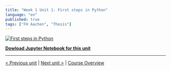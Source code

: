 ```yaml
---
title: "Week 1 Unit 1: First steps in Python"
language: "en"
published: true
tags: ["FH Aachen", "Thesis"]
---
```


[![First steps in Python](https://img.youtube.com/vi/Us6Y3uuw3-A/hqdefault.jpg)](https://youtu.be/Us6Y3uuw3-A)

[**Dowload Jupyter Notebook for this unit**](files/Week_1_Unit_1_firststeps_notebook.ipynb)

---

[< Previous unit](/teaching/python-mooc/week1_unit1_selftest) | [Next unit >](/teaching/python-mooc/week1_course_elements) |
[Course Overview](/teaching/python-mooc)